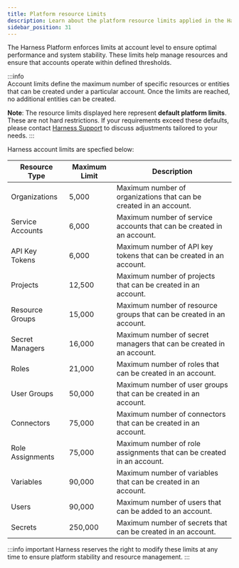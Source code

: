 ```yaml
---
title: Platform resource Limits
description: Learn about the platform resource limits applied in the Harness Platform.
sidebar_position: 31
---
```


The Harness Platform enforces limits at account level to ensure optimal performance and system stability. These limits help manage resources and ensure that accounts operate within defined thresholds.

:::info  
Account limits define the maximum number of specific resources or entities that can be created under a particular account. Once the limits are reached, no additional entities can be created.

**Note**: The resource limits displayed here represent **default platform limits**. These are not hard restrictions. If your requirements exceed these defaults, please contact [Harness Support](mailto:support@harness.io) to discuss adjustments tailored to your needs.
:::

Harness account limits are specfied below:

| Resource Type        | Maximum Limit | Description                                                           |
|----------------------|---------------|-----------------------------------------------------------------------|
| Organizations        | 5,000         | Maximum number of organizations that can be created in an account.    |
| Service Accounts     | 6,000         | Maximum number of service accounts that can be created in an account. |
| API Key Tokens       | 6,000         | Maximum number of API key tokens that can be created in an account.   |
| Projects             | 12,500        | Maximum number of projects that can be created in an account.         |
| Resource Groups      | 15,000        | Maximum number of resource groups that can be created in an account.  |
| Secret Managers      | 16,000        | Maximum number of secret managers that can be created in an account.  |
| Roles                | 21,000        | Maximum number of roles that can be created in an account.            |
| User Groups          | 50,000        | Maximum number of user groups that can be created in an account.      |
| Connectors           | 75,000        | Maximum number of connectors that can be created in an account.       |
| Role Assignments     | 75,000        | Maximum number of role assignments that can be created in an account. |
| Variables            | 90,000        | Maximum number of variables that can be created in an account.        |
| Users                | 90,000        | Maximum number of users that can be added to an account.              |
| Secrets              | 250,000       | Maximum number of secrets that can be created in an account.          |

:::info important 
Harness reserves the right to modify these limits at any time to ensure platform stability and resource management. 
:::
